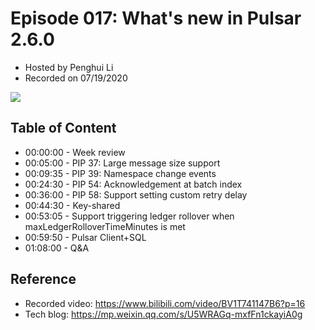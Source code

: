 # Episode 017: What's new in Pulsar 2.6.0

- Hosted by Penghui Li
- Recorded on 07/19/2020

![](/image/017.png)

## Table of Content

- 00:00:00 - Week review
- 00:05:00 - PIP 37: Large message size support
- 00:09:35 - PIP 39: Namespace change events
- 00:24:30 - PIP 54: Acknowledgement at batch index
- 00:36:00 - PIP 58: Support setting custom retry delay
- 00:44:30 - Key-shared
- 00:53:05 - Support triggering ledger rollover when maxLedgerRolloverTimeMinutes is met
- 00:59:50 - Pulsar Client+SQL
- 01:08:00 - Q&A

## Reference 

- Recorded video: https://www.bilibili.com/video/BV1T741147B6?p=16
- Tech blog: https://mp.weixin.qq.com/s/U5WRAGq-mxfFn1ckayiA0g
